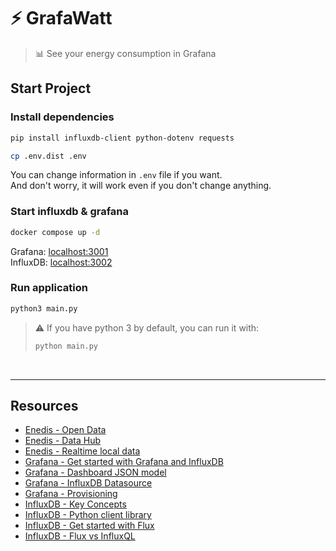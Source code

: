 # ⚡️ GrafaWatt

> 📊️ See your energy consumption in Grafana

## Start Project

### Install dependencies

```bash
pip install influxdb-client python-dotenv requests

cp .env.dist .env
```

You can change information in `.env` file if you want.  
And don't worry, it will work even if you don't change anything.

### Start influxdb & grafana

```bash
docker compose up -d
```

Grafana: [localhost:3001](http://localhost:3001)   
InfluxDB: [localhost:3002](http://localhost:3002)

### Run application

```bash
python3 main.py
```

> ⚠️ If you have python 3 by default, you can run it with:
> ```bash
> python main.py
> ```

<br>
<hr>

## Resources

- [Enedis - Open Data](https://data.enedis.fr/pages/accueil/)
- [Enedis - Data Hub](https://datahub-enedis.fr/)
- [Enedis - Realtime local data](https://datahub-enedis.fr/donnees-aval/)
- [Grafana - Get started with Grafana and InfluxDB](https://grafana.com/docs/grafana/latest/getting-started/get-started-grafana-influxdb/)
- [Grafana - Dashboard JSON model](https://grafana.com/docs/grafana/latest/dashboards/build-dashboards/view-dashboard-json-model/)
- [Grafana - InfluxDB Datasource](https://grafana.com/docs/grafana/latest/datasources/influxdb)
- [Grafana - Provisioning](https://grafana.com/docs/grafana/latest/administration/provisioning/)
- [InfluxDB - Key Concepts](https://docs.influxdata.com/influxdb/v2.6/reference/key-concepts/)
- [InfluxDB - Python client library](https://docs.influxdata.com/influxdb/cloud/api-guide/client-libraries/python/)
- [InfluxDB - Get started with Flux](https://docs.influxdata.com/influxdb/v2.6/query-data/get-started/)
- [InfluxDB - Flux vs InfluxQL](https://docs.influxdata.com/influxdb/v2.6/reference/syntax/flux/flux-vs-influxql/)
